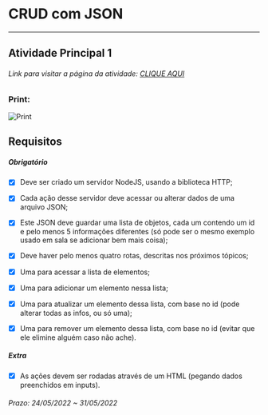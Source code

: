 # CRUD com JSON

---

## Atividade Principal 1  

###### Link para visitar a página da atividade: [CLIQUE AQUI](https://giunossauro.github.io/iFood_Lets-Code_Sala-842/)

### Print:

![Print]()

## Requisitos

##### Obrigatório  

- [x] Deve ser criado um servidor NodeJS, usando a biblioteca HTTP;  

- [x] Cada ação desse servidor deve acessar ou alterar dados de uma arquivo JSON;  

- [x] Este JSON deve guardar uma lista de objetos, cada um contendo um id e pelo menos 5 informações diferentes (só pode ser o mesmo exemplo usado em sala se adicionar bem mais coisa);  

- [x] Deve haver pelo menos quatro rotas, descritas nos próximos tópicos;

- [x] Uma para acessar a lista de elementos;  

- [x] Uma para adicionar um elemento nessa lista;  

- [x] Uma para atualizar um elemento dessa lista, com base no id (pode alterar todas as infos, ou só uma);  

- [x] Uma para remover um elemento dessa lista, com base no id (evitar que ele elimine alguém caso não ache).  

##### Extra  

- [x] As ações devem ser rodadas através de um HTML (pegando dados preenchidos em inputs).  

###### Prazo: 24/05/2022 ~ 31/05/2022  
